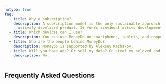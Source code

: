 ```yaml
---
notypo: true
faq:
  - title: Why a subscription?
    description: A subscription model is the only sustainable approach for an
      actively developed product. It funds continual active development of the project. We want this to be around for a long time.
  - title: Which devices can I use?
    description: You can use MoneyDo on smartphones, tablets, and computers. We recommend to use web version and install it (add to homescreen). You can also use app for Android (4.1 and up).
  - title: Who are the people behind MoneyDo?
    description: MoneyDo is supported by Aleksey Razbakov.
  - title: Will you have ads? Or sell my data? Or steal my beloved and enslave my children?
    description: No.
---
```


<w-hero
  title="We'll help you save more. See for yourself with a 30-day free trial."
  subtitle="For just 3€ per month you get access to a web app with seamless syncing of your data. All we need is your email to start your 30-day free trial, no credit card required."
  button="Try for free"
  to="/signup"></w-hero>

<div class="mt-16 typo">

## Frequently Asked Questions

<w-list :items="faq">

</div>
